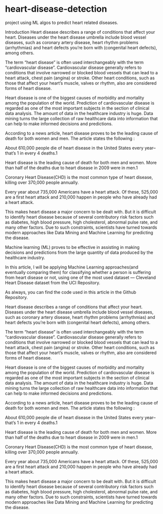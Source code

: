 # heart-disease-detection
project using ML algos to predict heart related diseases.


Introduction
Heart disease describes a range of conditions that affect your heart. Diseases under the heart disease umbrella include blood vessel diseases, such as coronary artery disease, heart rhythm problems (arrhythmias) and heart defects you’re born with (congenital heart defects), among others.

The term “heart disease” is often used interchangeably with the term “cardiovascular disease”. Cardiovascular disease generally refers to conditions that involve narrowed or blocked blood vessels that can lead to a heart attack, chest pain (angina) or stroke. Other heart conditions, such as those that affect your heart’s muscle, valves or rhythm, also are considered forms of heart disease.

Heart disease is one of the biggest causes of morbidity and mortality among the population of the world. Prediction of cardiovascular disease is regarded as one of the most important subjects in the section of clinical data analysis. The amount of data in the healthcare industry is huge. Data mining turns the large collection of raw healthcare data into information that can help to make informed decisions and predictions.

According to a news article, heart disease proves to be the leading cause of death for both women and men. The article states the following :

About 610,000 people die of heart disease in the United States every year–that’s 1 in every 4 deaths.1

Heart disease is the leading cause of death for both men and women. More than half of the deaths due to heart disease in 2009 were in men.1

Coronary Heart Disease(CHD) is the most common type of heart disease, killing over 370,000 people annually.

Every year about 735,000 Americans have a heart attack. Of these, 525,000 are a first heart attack and 210,000 happen in people who have already had a heart attack.

This makes heart disease a major concern to be dealt with. But it is difficult to identify heart disease because of several contributory risk factors such as diabetes, high blood pressure, high cholesterol, abnormal pulse rate, and many other factors. Due to such constraints, scientists have turned towards modern approaches like Data Mining and Machine Learning for predicting the disease.

Machine learning (ML) proves to be effective in assisting in making decisions and predictions from the large quantity of data produced by the healthcare industry.

In this article, I will be applying Machine Learning approaches(and eventually comparing them) for classifying whether a person is suffering from heart disease or not, using one of the most used dataset — Cleveland Heart Disease dataset from the UCI Repository.

As always, you can find the code used in this article in the Github Repository.

Heart disease describes a range of conditions that affect your heart. Diseases under the heart disease umbrella include blood vessel diseases, such as coronary artery disease, heart rhythm problems (arrhythmias) and heart defects you’re born with (congenital heart defects), among others.

The term “heart disease” is often used interchangeably with the term “cardiovascular disease”. Cardiovascular disease generally refers to conditions that involve narrowed or blocked blood vessels that can lead to a heart attack, chest pain (angina) or stroke. Other heart conditions, such as those that affect your heart’s muscle, valves or rhythm, also are considered forms of heart disease.

Heart disease is one of the biggest causes of morbidity and mortality among the population of the world. Prediction of cardiovascular disease is regarded as one of the most important subjects in the section of clinical data analysis. The amount of data in the healthcare industry is huge. Data mining turns the large collection of raw healthcare data into information that can help to make informed decisions and predictions.

According to a news article, heart disease proves to be the leading cause of death for both women and men. The article states the following :

About 610,000 people die of heart disease in the United States every year–that’s 1 in every 4 deaths.1

Heart disease is the leading cause of death for both men and women. More than half of the deaths due to heart disease in 2009 were in men.1

Coronary Heart Disease(CHD) is the most common type of heart disease, killing over 370,000 people annually.

Every year about 735,000 Americans have a heart attack. Of these, 525,000 are a first heart attack and 210,000 happen in people who have already had a heart attack.

This makes heart disease a major concern to be dealt with. But it is difficult to identify heart disease because of several contributory risk factors such as diabetes, high blood pressure, high cholesterol, abnormal pulse rate, and many other factors. Due to such constraints, scientists have turned towards modern approaches like Data Mining and Machine Learning for predicting the disease.

